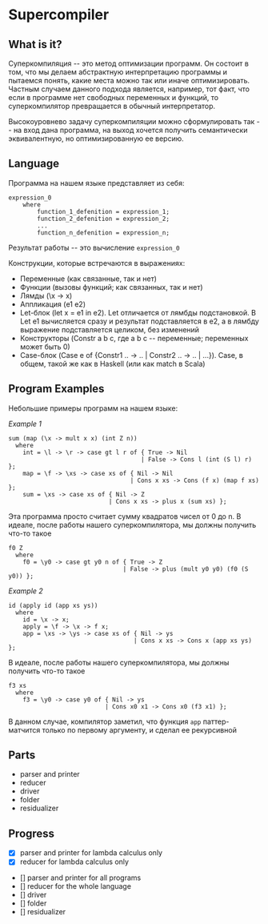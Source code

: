 # Supercompiler

## What is it?

Суперкомпиляция -- это метод оптимизации программ. Он состоит в том, что мы делаем абстрактную интерпретацию программы
и пытаемся понять, какие места можно так или иначе оптимизировать. Частным случаем данного подхода является, например,
тот факт, что если в программе нет свободных переменных и функций, то суперкомпилятор превращается в обычный интерпретатор.

Высокоуровнево задачу суперкомпиляции можно сформулировать так -- на вход дана программа, на выход хочется получить
семантически эквивалентную, но оптимизированную ее версию.

## Language

Программа на нашем языке представляет из себя:

```
expression_0
    where
        function_1_defenition = expression_1;
        function_2_defenition = expression_2;
        ...
        function_n_defenition = expression_n;
```

Результат работы -- это вычисление `expression_0`

Конструкции, которые встречаются в выражениях:
* Переменные (как связанные, так и нет)
* Функции (вызовы функций; как связанных, так и нет)
* Лямды (\x -> x)
* Аппликация (e1 e2)
* Let-блок (let x = e1 in e2).
Let отличается от лямбды подстановкой. В Let e1 вычисляется сразу и результат подставляется в e2, а в лямбду выражение
подставляется целиком, без изменений
* Конструкторы (Constr a b c, где a b c -- переменные; переменных может быть 0)
* Case-блок (Case e of {Constr1 ..  -> .. | Constr2 ..  -> .. | ...}).
Case, в общем, такой же как в Haskell (или как match в Scala)

## Program Examples

Небольшие примеры программ на нашем языке:

_Example 1_

```
sum (map (\x -> mult x x) (int Z n))
  where
    int = \l -> \r -> case gt l r of { True -> Nil
                                     | False -> Cons l (int (S l) r) };
    map = \f -> \xs -> case xs of { Nil -> Nil
                                  | Cons x xs -> Cons (f x) (map f xs) };
    sum = \xs -> case xs of { Nil -> Z
                            | Cons x xs -> plus x (sum xs) };
```

Эта программа просто считает сумму квадратов чисел от 0 до n.
В идеале, после работы нашего суперкомпилятора, мы должны получить что-то такое

```
f0 Z
  where
    f0 = \y0 -> case gt y0 n of { True -> Z
                                | False -> plus (mult y0 y0) (f0 (S y0)) };
```

_Example 2_

```
id (apply id (app xs ys))
  where
    id = \x -> x;
    apply = \f -> \x -> f x;
    app = \xs -> \ys -> case xs of { Nil -> ys
                                   | Cons x xs -> Cons x (app xs ys) };
```

В идеале, после работы нашего суперкомпилятора, мы должны получить что-то такое

```
f3 xs
  where
    f3 = \y0 -> case y0 of { Nil -> ys
                           | Cons x0 x1 -> Cons x0 (f3 x1) };
```

В данном случае, компилятор заметил, что функция `app` паттер-матчится только по первому аргументу, и сделал ее рекурсивной



## Parts
* parser and printer
* reducer
* driver
* folder
* residualizer

## Progress

- [x] parser and printer for lambda calculus only
- [x] reducer for lambda calculus only
- [] parser and printer for all programs
- [] reducer for the whole language
- [] driver
- [] folder
- [] residualizer
